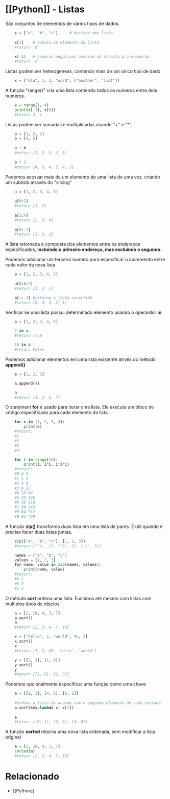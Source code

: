 # [[Python]] - Listas
São conjuntos de elementos de vários tipos de dados.
```python
	x = ["a", "b", "c"] 	# declara uma lista
	
	x[1]	# acessa um elemento da lista
	#return 'b'
	
	x[-1]	# numeros negativos acessam da direita pra esquerda
	#return 'c'
```

Listas podem ser heterogeneas, contendo mais de um unico tipo de dado
```python
	x = ["ola", 1, 2, "word", ["another", "list"]]
```

A função "range()" cria uma lista contendo todos os numeros entre dois numeros.
```python
	x = range(1, 4)
	print(x[-1], x[0])
	#return 3, 1
```

Listas podem ser somadas e multiplicadas usando "+" e "\*".
```python
	a = [1, 2, 3]
	b = [4, 5]
	
	a + b
	#return [1, 2, 3, 4, 5]
	
	b * 3
	#return [4, 5, 4, 5, 4, 5]
```

Podemos acessar mais de um elemento de uma lista de uma vez, criando um sublista através do "slicing"
```python
	a = [1, 2, 3, 4, 5]
	
	a[0:2] 
	#return [1, 2]
	
	a[1:4]
	#return [2, 3, 4]
	
	a[0:-1] 
	#return [1, 2, 3]
```
A lista retornada é composta dos elementos entre os endereços especificados, **incluindo o primeiro endereço, mas excluindo o segundo.**

Podemos adicionar um terceiro numero para especificar o incremento entre cada valor da nova lista
```python
	a = [1, 2, 3, 4, 5]
	
	a[0:6:2]
	#return [1, 3, 5]

	a[::-1] #retorna a lista invertida
	#return [5, 4, 3, 2, 1]
```

Verificar se uma lista possui determinado elemento usando o operardor **in**
```python
	a = [1, 2, 3, 4, 5]

	2 in a
	#return True

	10 in a
	#return False
```

Podemos adicionar elementos em uma lista existente atrvés do método **append()**
```python
	a = [1, 2, 3]

	a.append(4)

	a
	#return [1, 2, 3, 4]
```

O statement **for** é usado para iterar uma lista. Ele executa um bloco de código especificado para cada elemento da lista.
```python
	for x in [1, 2, 3, 4]:
		print(x)
	#return: 
	#1
	#2
	#3	
	#4

	for i in range(10):
		print(i, i*i, i*i*i)
	#return: 
	#0 0 0
	#1 1 1
	#2 4 8
	#3 9 27
	#4 16 64
	#5 25 125
	#6 36 216
	#7 49 343
	#8 64 512
	#9 81 729
```

A função **zip()** transforma duas lista em uma lista de pares. É util quando é preciso iterar duas listas juntas.
```python
	zip(["a", "b", "c"], [1, 2, 3])
	#return [('a', 1), ('b', 2), ('c', 3)]

	names = ["a", "b", "c"]
	values = [1, 2, 3]
	for name, value in zip(names, values):
		print(name, value)
	#return:
	#a 1
	#b 2
	#c 3
```

O método **sort** ordena uma lista. Funciona até mesmo com listas com multiplos tipos de objetos
```python
	a = [2, 10, 4, 3, 7]
	a.sort()
	a
	#return [2, 3, 4, 7, 10]

	x = ["hello", 1, "world", 45, 2]
	x.sort()
	x
	#return [1, 2, 45, 'hello', 'world']

	y = [[2, 3], [1, 6]]
	y.sort()
	y
	#return [[1, 6], [2, 3]]
```
Podemos opcionalmente especificar uma função como uma chave
```python
	a = [[1, 3], [4, 6], [6, 1]]
	
	#ordena a lista de acordo com o segundo elemento de cada entrada
	a.sort(key=lambda x: x[1]) 
	
	a
	#return [[6, 1], [2, 3], [4, 6]]
```

A função **sorted** retorna uma nova lista ordenada, sem modificar a lista original
```python
	a = [2, 10, 4, 3, 7]
	sorted(a)
	#return [2, 3, 4, 7, 10]
```

# Relacionado
- [[Python]]